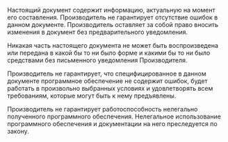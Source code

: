 Настоящий документ содержит информацию, актуальную на момент его составления. Производитель не гарантирует отсутствие ошибок в данном документе. Производитель оставляет за собой право вносить изменения в документ без предварительного уведомления.

Никакая часть настоящего документа не может быть воспроизведена или передана в какой бы то ни было форме и какими бы то ни было средствами без письменного уведомления Производителя.

Производитель не гарантирует, что специфицированное в данном документе программное обеспечение не содержит ошибок, будет работать в произвольно выбранных условиях и удовлетворять всем требованиям, которые могут быть к нему предъявлены.

Производитель не гарантирует работоспособность нелегально полученного программного обеспечения. Нелегальное использование программного обеспечения и документации на него преследуется по закону.